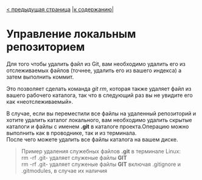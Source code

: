 [< предыдущая страница](./10.commands_remote_control.md "Управление удаленным репозиторием") [|к содержанию|](./README.md "Содержание") 
# Управление локальным репозиторием  
Для того чтобы удалить файл из Git, вам необходимо удалить его из отслеживаемых файлов (точнее, удалить его из вашего индекса) а затем выполнить коммит.

Это позволяет сделать команда *git rm*, которая также удаляет файл из вашего рабочего каталога, так что в следующий раз вы не увидите его как «неотслеживаемый».

В случае, если вы переместили все файлы на удаленный репозиторий и хотите удалить каталог локального, вам необходимо удалить скрытые каталоги и файлы с именем **.git** в каталоге проекта.Операцию можно выполнить как в проводнике, так и из терминала.  
После чего можете удалить все файлы каталога на вашем диске. 
>Пример удаления служебных файлов **.git** в терминале Linux:  
rm -rf .git- удаляет служеные файлы **GIT**  
rm -rf .git- удаляет служеные файлы **GIT** включая .gitignore и .gitmodules, в случае их наличия